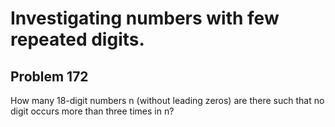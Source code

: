 #  Investigating numbers with few repeated digits.
## Problem 172


How many 18-digit numbers n (without leading zeros) are there such that no digit occurs more than three times in n?


